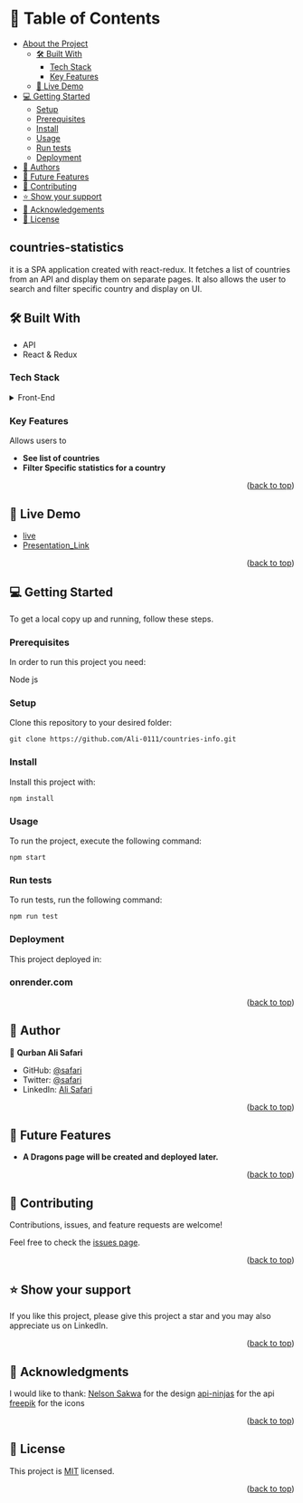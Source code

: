 <a name="readme-top"></a>

# 📗 Table of Contents

- [About the Project](#about-project)
  - [🛠 Built With](#built-with)
    - [Tech Stack](#tech-stack)
    - [Key Features](#key-features)
  - [🚀 Live Demo](#live-demo)
- [💻 Getting Started](#getting-started)
  - [Setup](#setup)
  - [Prerequisites](#prerequisites)
  - [Install](#install)
  - [Usage](#usage)
  - [Run tests](#run-tests)
  - [Deployment](#deployment)
- [👥 Authors](#authors)
- [🔭 Future Features](#future-features)
- [🤝 Contributing](#contributing)
- [⭐️ Show your support](#support)
- [🙏 Acknowledgements](#acknowledgements)
- [📝 License](#license)



## countries-statistics
it is a SPA application created with react-redux. It fetches a list of countries from an API and display them on separate pages. It also allows the user to search and filter specific country and display on UI.

## 🛠 Built With <a name="built-with"></a>
- API
- React & Redux

### Tech Stack <a name="tech-stack"></a>

<details>
  <summary>Front-End</summary>
  <ul>
    <li><a href="https://html.com/">HTML</a></li>
  </ul>
  <ul>
    <li><a href="https://developer.mozilla.org/en-US/docs/Web/CSS">CSS</a></li>
  </ul>
  <ul>
    <li><a href="https://www.javascript.com/">JavaScript</a></li>
  </ul>
  <ul>
    <li><a href="https://react.dev/">React</a></li>
  </ul>
  <ul>
    <li><a href="https://redux.js.org/">Redux</a></li>
  </ul>
</details>


### Key Features <a name="key-features"></a>
Allows users to
- **See list of countries**
- **Filter Specific statistics for a country**


<p align="right">(<a href="#readme-top">back to top</a>)</p>

## 🚀 Live Demo <a name="live-demo"></a>

- [live](https://counties-statistics.onrender.com/)
- [Presentation_Link](https://www.loom.com/share/e847c46aa4814534b23b3a8e4dd60d6d)

<p align="right">(<a href="#readme-top">back to top</a>)</p>

## 💻 Getting Started <a name="getting-started"></a>

To get a local copy up and running, follow these steps.

### Prerequisites

In order to run this project you need:

Node js

### Setup

Clone this repository to your desired folder:

`git clone https://github.com/Ali-0111/countries-info.git`

### Install

Install this project with:

`npm install`

### Usage

To run the project, execute the following command:

`npm start`

### Run tests

To run tests, run the following command:

`npm run test`

### Deployment

This project deployed in:

### onrender.com

<p align="right">(<a href="#readme-top">back to top</a>)</p>

<!-- AUTHORS -->

## 👥 Author <a name="authors"></a>

👤 **Qurban Ali Safari**

- GitHub: [@safari](https://github.com/Ali-0111)
- Twitter: [@safari](https://twitter.com/qurban_safari)
- LinkedIn: [Ali Safari](https://www.linkedin.com/in/ali-safari-695214202/)

<p align="right">(<a href="#readme-top">back to top</a>)</p>

## 🔭 Future Features <a name="future-features"></a>

- **A Dragons page will be created and deployed later.**

<p align="right">(<a href="#readme-top">back to top</a>)</p>

## 🤝 Contributing <a name="contributing"></a>

Contributions, issues, and feature requests are welcome!

Feel free to check the [issues page](https://github.com/Ali-0111/countries-info/issues).

<p align="right">(<a href="#readme-top">back to top</a>)</p>

## ⭐️ Show your support <a name="support"></a>

If you like this project, please give this project a star and you may also appreciate us on LinkedIn.

<p align="right">(<a href="#readme-top">back to top</a>)</p>

## 🙏 Acknowledgments <a name="acknowledgements"></a>

I would like to thank:
[Nelson Sakwa](https://www.behance.net/sakwadesignstudio) for the design
[api-ninjas](https://api-ninjas.com/api/country) for the api
[freepik](https://www.freepik.com/) for the icons
<p align="right">(<a href="#readme-top">back to top</a>)</p>

## 📝 License <a name="license"></a>

This project is [MIT](https://github.com/Ali-0111/space-travellers/blob/dev/LICENSE) licensed.

<p align="right">(<a href="#readme-top">back to top</a>)</p>
